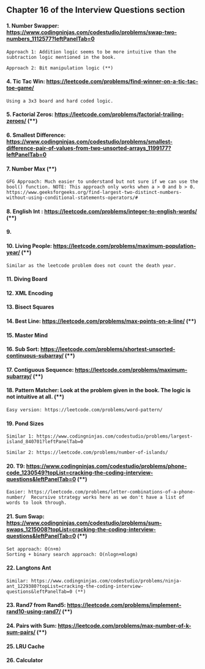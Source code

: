 ## Chapter 16 of the Interview Questions section

#### 1. Number Swapper: https://www.codingninjas.com/codestudio/problems/swap-two-numbers_1112577?leftPanelTab=0

    Approach 1: Addition logic seems to be more intuitive than the subtraction logic mentioned in the book.
    
    Approach 2: Bit manipulation logic (**)

#### 4. Tic Tac Win: https://leetcode.com/problems/find-winner-on-a-tic-tac-toe-game/ 

    Using a 3x3 board and hard coded logic.

#### 5. Factorial Zeros: https://leetcode.com/problems/factorial-trailing-zeroes/ (**)

#### 6. Smallest Difference: https://www.codingninjas.com/codestudio/problems/smallest-difference-pair-of-values-from-two-unsorted-arrays_1199177?leftPanelTab=0

#### 7. Number Max (**)
    GFG Approach: Much easier to understand but not sure if we can use the bool() function. NOTE: This approach only works when a > 0 and b > 0.
    https://www.geeksforgeeks.org/find-largest-two-distinct-numbers-without-using-conditional-statements-operators/#

#### 8. English Int : https://leetcode.com/problems/integer-to-english-words/ (**)

#### 9. 

#### 10. Living People: https://leetcode.com/problems/maximum-population-year/ (**) 

    Similar as the leetcode problem does not count the death year.
    
#### 11. Diving Board

#### 12. XML Encoding

#### 13. Bisect Squares
    
#### 14. Best Line: https://leetcode.com/problems/max-points-on-a-line/ (**)

#### 15. Master Mind

#### 16. Sub Sort: https://leetcode.com/problems/shortest-unsorted-continuous-subarray/ (**)

#### 17. Contiguous Sequence: https://leetcode.com/problems/maximum-subarray/ (**)

#### 18. Pattern Matcher: Look at the problem given in the book. The logic is not intuitive at all. (**)

    Easy version: https://leetcode.com/problems/word-pattern/

#### 19. Pond Sizes

    Similar 1: https://www.codingninjas.com/codestudio/problems/largest-island_840701?leftPanelTab=0
    
    Similar 2: https://leetcode.com/problems/number-of-islands/

#### 20. T9: https://www.codingninjas.com/codestudio/problems/phone-code_1230549?topList=cracking-the-coding-interview-questions&leftPanelTab=0 (**)

    Easier: https://leetcode.com/problems/letter-combinations-of-a-phone-number/  Recursive strategy works here as we don't have a list of words to look through.

#### 21. Sum Swap: https://www.codingninjas.com/codestudio/problems/sum-swaps_1215008?topList=cracking-the-coding-interview-questions&leftPanelTab=0 (**)

    Set approach: O(n+m)
    Sorting + binary search approach: O(nlogn+mlogm)

#### 22. Langtons Ant

    Similar: https://www.codingninjas.com/codestudio/problems/ninja-ant_1229380?topList=cracking-the-coding-interview-questions&leftPanelTab=0 (**)

#### 23. Rand7 from Rand5: https://leetcode.com/problems/implement-rand10-using-rand7/ (**)

#### 24. Pairs with Sum: https://leetcode.com/problems/max-number-of-k-sum-pairs/ (**)

#### 25. LRU Cache

#### 26. Calculator
